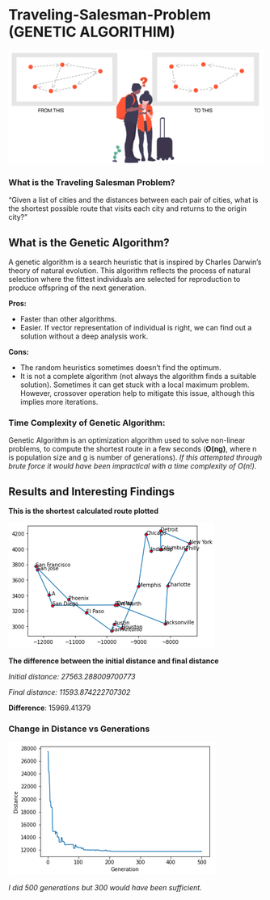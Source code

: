 # Traveling-Salesman-Problem (GENETIC ALGORITHIM)

![](images/Screenshot_3.png)

### What is the Traveling Salesman Problem? 

“Given a list of cities and the distances between each pair of cities, what is the shortest possible route that visits each city and returns to the origin city?” 

## What is the Genetic Algorithm? 

A genetic algorithm is a search heuristic that is inspired by Charles Darwin’s theory of natural evolution. This algorithm reflects the process of natural selection where the fittest individuals are selected for reproduction to produce offspring of the next generation. 


  **Pros:** 
  * Faster than other algorithms. 
  * Easier. If vector representation of individual is right, we can find out a solution without a deep analysis work.

  **Cons:** 
  * The random heuristics sometimes doesn’t find the optimum.
  * It is not a complete algorithm (not always the algorithm finds a suitable solution). Sometimes it can get stuck with a local maximum problem. However, crossover operation help to mitigate this issue, although this implies more iterations.

### Time Complexity of Genetic Algorithm: 

Genetic Algorithm is an optimization algorithm used to solve non-linear problems, to compute the shortest route in a few seconds (**O(ng)**, where n is population size and g is number of generations). _If this attempted through brute force it would have been impractical with a time complexity of O(n!)._

## Results and Interesting Findings 

**This is the shortest calculated route plotted**

![](images/graph.png) 

**The difference between the initial distance and final distance**

_Initial distance: 27563.288009700773_

_Final distance: 11593.874222707302_

**Difference**: 15969.41379

### Change in Distance vs Generations

![](images/results.png)

_I did 500 generations but 300 would have been sufficient._
